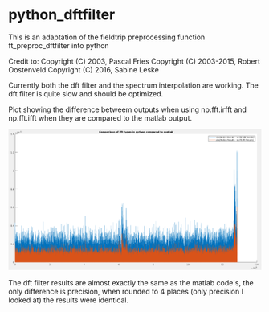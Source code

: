 # python_dftfilter
This is an adaptation of the fieldtrip preprocessing function ft_preproc_dftfilter into python

Credit to:
Copyright (C) 2003, Pascal Fries
Copyright (C) 2003-2015, Robert Oostenveld
Copyright (C) 2016, Sabine Leske

Currently both the dft filter and the spectrum interpolation are working.
The dft filter is quite slow and should be optimized.

Plot showing the difference betweem outputs when using np.fft.irfft and np.fft.ifft when they are compared
to the matlab output.

![plot compare](https://github.com/Lubell/python_dftfilter/blob/master/comparisonofIFFT.png)

The dft filter results are almost exactly the same as the matlab code's, the only difference is precision, when rounded to 4 places (only precision I looked at) the results were identical.
